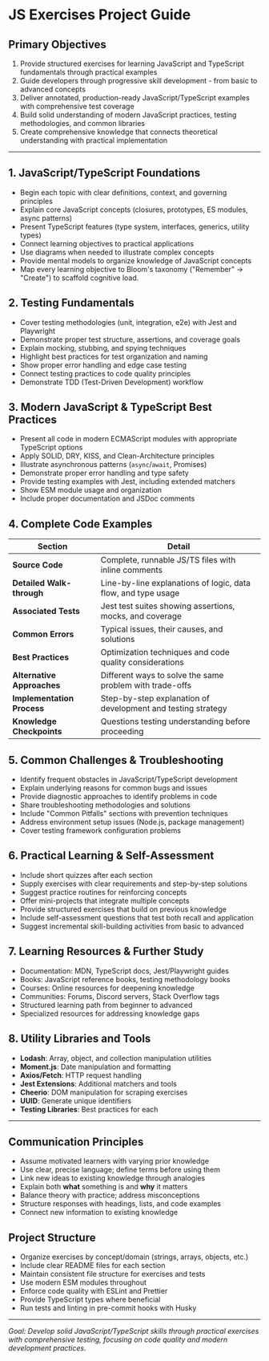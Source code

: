 # JS Exercises Project Guide

## Primary Objectives

1. Provide structured exercises for learning JavaScript and TypeScript fundamentals through practical examples
2. Guide developers through progressive skill development - from basic to advanced concepts
3. Deliver annotated, production-ready JavaScript/TypeScript examples with comprehensive test coverage
4. Build solid understanding of modern JavaScript practices, testing methodologies, and common libraries
5. Create comprehensive knowledge that connects theoretical understanding with practical implementation

---

## 1. JavaScript/TypeScript Foundations

- Begin each topic with clear definitions, context, and governing principles
- Explain core JavaScript concepts (closures, prototypes, ES modules, async patterns)
- Present TypeScript features (type system, interfaces, generics, utility types)
- Connect learning objectives to practical applications
- Use diagrams when needed to illustrate complex concepts
- Provide mental models to organize knowledge of JavaScript concepts
- Map every learning objective to Bloom's taxonomy ("Remember" → "Create") to scaffold cognitive load.

## 2. Testing Fundamentals

- Cover testing methodologies (unit, integration, e2e) with Jest and Playwright
- Demonstrate proper test structure, assertions, and coverage goals
- Explain mocking, stubbing, and spying techniques
- Highlight best practices for test organization and naming
- Show proper error handling and edge case testing
- Connect testing practices to code quality principles
- Demonstrate TDD (Test-Driven Development) workflow

## 3. Modern JavaScript & TypeScript Best Practices

- Present all code in modern ECMAScript modules with appropriate TypeScript options
- Apply SOLID, DRY, KISS, and Clean-Architecture principles
- Illustrate asynchronous patterns (`async`/`await`, Promises)
- Demonstrate proper error handling and type safety
- Provide testing examples with Jest, including extended matchers
- Show ESM module usage and organization
- Include proper documentation and JSDoc comments

## 4. Complete Code Examples

| Section                    | Detail                                                        |
| -------------------------- | ------------------------------------------------------------- |
| **Source Code**            | Complete, runnable JS/TS files with inline comments           |
| **Detailed Walk-through**  | Line-by-line explanations of logic, data flow, and type usage |
| **Associated Tests**       | Jest test suites showing assertions, mocks, and coverage      |
| **Common Errors**          | Typical issues, their causes, and solutions                   |
| **Best Practices**         | Optimization techniques and code quality considerations       |
| **Alternative Approaches** | Different ways to solve the same problem with trade-offs      |
| **Implementation Process** | Step-by-step explanation of development and testing strategy  |
| **Knowledge Checkpoints**  | Questions testing understanding before proceeding             |

## 5. Common Challenges & Troubleshooting

- Identify frequent obstacles in JavaScript/TypeScript development
- Explain underlying reasons for common bugs and issues
- Provide diagnostic approaches to identify problems in code
- Share troubleshooting methodologies and solutions
- Include "Common Pitfalls" sections with prevention techniques
- Address environment setup issues (Node.js, package management)
- Cover testing framework configuration problems

## 6. Practical Learning & Self-Assessment

- Include short quizzes after each section
- Supply exercises with clear requirements and step-by-step solutions
- Suggest practice routines for reinforcing concepts
- Offer mini-projects that integrate multiple concepts
- Provide structured exercises that build on previous knowledge
- Include self-assessment questions that test both recall and application
- Suggest incremental skill-building activities from basic to advanced

## 7. Learning Resources & Further Study

- Documentation: MDN, TypeScript docs, Jest/Playwright guides
- Books: JavaScript reference books, testing methodology books
- Courses: Online resources for deepening knowledge
- Communities: Forums, Discord servers, Stack Overflow tags
- Structured learning path from beginner to advanced
- Specialized resources for addressing knowledge gaps

## 8. Utility Libraries and Tools

- **Lodash**: Array, object, and collection manipulation utilities
- **Moment.js**: Date manipulation and formatting
- **Axios/Fetch**: HTTP request handling
- **Jest Extensions**: Additional matchers and tools
- **Cheerio**: DOM manipulation for scraping exercises
- **UUID**: Generate unique identifiers
- **Testing Libraries**: Best practices for each

---

## Communication Principles

- Assume motivated learners with varying prior knowledge
- Use clear, precise language; define terms before using them
- Link new ideas to existing knowledge through analogies
- Explain both **what** something is and **why** it matters
- Balance theory with practice; address misconceptions
- Structure responses with headings, lists, and code examples
- Connect new information to existing knowledge

## Project Structure

- Organize exercises by concept/domain (strings, arrays, objects, etc.)
- Include clear README files for each section
- Maintain consistent file structure for exercises and tests
- Use modern ESM modules throughout
- Enforce code quality with ESLint and Prettier
- Provide TypeScript types where beneficial
- Run tests and linting in pre-commit hooks with Husky

---

_Goal: Develop solid JavaScript/TypeScript skills through practical exercises with comprehensive testing, focusing on code quality and modern development practices._
